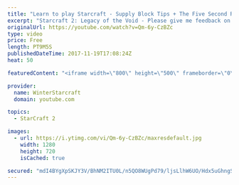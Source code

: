```yaml
---
title: "Learn to play Starcraft - Supply Block Tips + The Five Second Rule (Basic Guide & Tutorial)"
excerpt: "Starcraft 2: Legacy of the Void - Please give me feedback on this general video style/commentary, hopefully it helps you guys out!  Can very easily make more on different concepts if it is the right direction!  Sc2ReplayStats - http://www.sc2replaystats.com"
originalUrl: https://youtube.com/watch?v=Qm-6y-CzBZc
type: video
price: Free
length: PT9M5S
publishedDateTime: 2017-11-19T17:08:24Z
heat: 50

featuredContent: "<iframe width=\"800\" height=\"500\" frameborder=\"0\" src=\"https://www.youtube.com/embed/Qm-6y-CzBZc\" allow=\"accelerometer; autoplay; encrypted-media; gyroscope; picture-in-picture\" allowfullscreen></iframe>"

provider:
  name: WinterStarcraft
  domain: youtube.com

topics:
  - StarCraft 2

images:
  - url: https://i.ytimg.com/vi/Qm-6y-CzBZc/maxresdefault.jpg
    width: 1280
    height: 720
    isCached: true

secured: "mdI4BYgXpSKJY3V/BhNM2ITU0L/n5QO8WUgPd79/ljsLlhW6UO/Hdx5uGhngS4lIZPEp7EwK04mOtr9R1952fgUCdRlt4289H4qSDtho/nFCAyDf262gM5vc9dne+uqeNzAZsSsavU1aEDq4KZRVjoBBkkiEGc7AJw9i9Uy5s36gXQldDRyOWitIWTxY1O4wbQKK+j38U2MMo5JjubLifLzZkWg7FgCHDAp/HBFgMUjlvPF/3qQZhYnj9oBmxdTeQ+fSC2e3aWyXrtDJEjpq7rgDfXhh4nt5vXj1kwp3IBHercebpLD3IZS5rOcLwriA0pieaxD9lycLvFX8rHZzYQH/oimN8jfEVV9Rcv4NkbfNKFE/p2IhV6QfjNJRMxi5EkhjosfyJkJxN9TVSFme7yPkxGfkJlvhPaT8R2Wl4nc=;rFPGul9T9mlEASFsIVCZhQ=="
---
```


